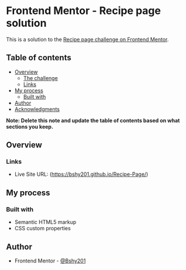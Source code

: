 # Frontend Mentor - Recipe page solution

This is a solution to the [Recipe page challenge on Frontend Mentor](https://www.frontendmentor.io/challenges/recipe-page-KiTsR8QQKm). 
## Table of contents

- [Overview](#overview)
  - [The challenge](#the-challenge)
  - [Links](#links)
- [My process](#my-process)
  - [Built with](#built-with)
- [Author](#author)
- [Acknowledgments](#acknowledgments)

**Note: Delete this note and update the table of contents based on what sections you keep.**

## Overview

### Links

- Live Site URL: (https://bshy201.github.io/Recipe-Page/)

## My process

### Built with

- Semantic HTML5 markup
- CSS custom properties


## Author

- Frontend Mentor - [@Bshy201](https://www.frontendmentor.io/profile/Bshy201)



